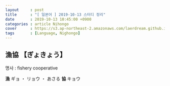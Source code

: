 ```yaml
---
layout     : post
title      : "[ 일본어 ] 2019-10-13 스터디 정리"
date       : 2019-10-13 10:45:00 +0900
categories : article Nihongo
cover      : https://s3.ap-northeast-2.amazonaws.com/laerdream.github.io/cover/jp.jpg
tags       : [Language, Nighongo]
---
```


## 漁協 【ぎょきょう】

명사 : fishery cooperative 

**漁** ギョ ・ リョウ ・ あさる
**協** キョウ

